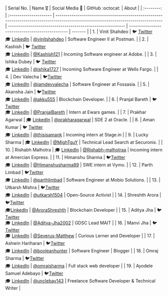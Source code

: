 | Serial No. | Name :medal_military:  | Social Media :wave:                                                                                                                 | GitHub :octocat:                                           | About                                           |
| :--------: | :--------------------- | ----------------------------------------------------------------------------------------------------------------------------------- | ---------------------------------------------------------- | ----------------------------------------------- | ------- |
|     1.     | Vinit Shahdeo          | :bird: [Twitter](https://twitter.com/Vinit_Shahdeo) <br>:mortar_board: [LinkedIn](https://www.linkedin.com/in/vinitshahdeo/)        | [@vinitshahdeo](https://github.com/vinitshahdeo/)          | Software Engineer II at Postman.                |
|     2.     | Kashish                | :bird: [Twitter](https://twitter.com/Kashish_121) <br>:mortar_board: [LinkedIn](https://www.linkedin.com/in/kashish121/)            | [@Kashish121](https://github.com/Kashish121/)              | Incoming Software engineer at Adobe.            |
|     3.     | Ishika Dubey           | :bird: [Twitter](https://twitter.com/ishika1727) <br>:mortar_board: [LinkedIn](https://www.linkedin.com/in/ishika1727/)             | [@ishika1727](https://github.com/ishika1727/)              | Incoming Software Engineer at Wells Fargo.      |
|     4.     | Dev Valecha            | 🐦[Twitter](https://twitter.com/iamdevvalecha) <br/>:mortar_board: [LinkedIn](https://www.linkedin.com/in/iamdevvalecha/)           | [@iamdevvalecha](https://github.com/iamdevvalecha)         | Software Engineer at Fossasia.                  |
|     5.     | Akansha Jain           | 🐦[Twitter](https://twitter.com/Akanshajain05) <br/> :mortar_board: [LinkedIn](https://www.linkedin.com/in/akansha-jain-734226154/) | [@akku555](https://github.com/akku555)                     | Blockchain Developer.                           |
|     6.     | Pranjal Bareth         | 🐦[Twitter](https://twitter.com/ishika1727) <br/>:mortar_board: [LinkedIn](https://www.linkedin.com/in/pranjal-bareth/)             | [@PranjalBareth](https://github.com/PranjalBareth)         | Intern at Ewars games.                          |
|     7.     | Prakhar Agarwal        | :mortar_board: [LinkedIn](https://www.linkedin.com/in/prakhar-agarwall)                                                             | [@prakharagarwal](https://github.com/prakharagarwall)      | SDE 2 at Oracle.                                |
|     8.     | Aman Kumar             | :bird: [Twitter](https://twitter.com/thisisaman01) <br>:mortar_board: [LinkedIn](https://www.linkedin.com/in/thisisamank/)          | [@thisisamank](https://github.com/thisisamank/)            | Incoming intern at Stage.in                     |
|     9.     | Lucky Sharma           | :mortar_board: [LinkedIn](https://www.linkedin.com/in/lucky-sharma/)                                                                | [@MighTguY](https://github.com/MighTguY)                   | Technical Lead Search at Securonix.             |
|    10.     | Rishabh Malhotra       | :mortar_board: [LinkedIn](https://www.linkedin.com/in/rishabh-malhotra-4536a418b/)                                                  | [@Rishabh-malhotraa](https://github.com/Rishabh-malhotraa) | Incoming intern at Amercian Express.            |
|    11.     | Himanshu Sharma        | 🐦[Twitter](https://twitter.com/_SharmaHimanshu) <br/> 🎓 [LinkedIn](https://www.linkedin.com/in/himanshusharma89/)                 | [@Himanshusharma89](https://github.com/himanshusharma89)   | SWE intern at Vymo.                             |
|    12.     | Parth Limbad           | 🐦[Twitter](https://twitter.com/iamparthlimbad) <br/> 🎓 [LinkedIn](https://www.linkedin.com/in/iamparthlimbad/)                    | [@parthlimbad](https://github.com/parthlimbad)             | Software Engineer at Mobio Solutions.           |
|    13.     | Utkarsh Mishra         | 🐦[Twitter](https://twitter.com/umishra1504) <br/> 🎓 [LinkedIn](https://www.linkedin.com/in/umishra-1504/)                         | [@utkarsh1504](https://github.com/utkarsh1504)             | Open-Source Activist                            |
|    14.     | Shreshth Arora         | 🐦[Twitter](https://twitter.com/AroraShreshth) <br /> 🎓[LinkedIn](https://www.linkedin.com/in/shreshtharora/)                      | [@AroraShreshth](https://github.com/AroraShreshth)         | Blockchain Developer                            |
|    15.     | Aditya Jha             | 🐦[Twitter](https://twitter.com/AdityaJha_1504) <br/> 🎓 [LinkedIn](https://www.linkedin.com/in/aditya-jha-b66545191/)              | [@Aditya-Jha2002](https://github.com/Aditya-Jha2002)       | GDSC Lead MAIT                                  |
|    16.     | Manvi Jha              | 🐦[Twitter](https://twitter.com/Manvi13J) <br/> 🎓 [LinkedIn](https://www.linkedin.com/in/manvi-jha-2784711a7/)                     | [@Severus-Matthew](https://github.com/Severus-Matthew)     | Curious Lerner and Developer                    |
|    17.     | Ashwin Hariharan       | 🐦[Twitter](https://twitter.com/booleanhunter) <br/> 🎓 [LinkedIn](https://www.linkedin.com/in/iyerashwinhariharan/)                | [@booleanhunter](https://github.com/booleanhunter)         | Software Engineer                               | Blogger |
|    18.     | Omraj Sharma           | 🐦[Twitter](https://twitter.com/om_raj_sharma) <br/> 🎓 [LinkedIn](https://www.linkedin.com/in/omraj-sharma/)                       | [@omrajsharma](https://github.com/omrajsharma)             | Full stack web developer                        |
|    19.     | Ayodele Samuel Adebayo | 🐦[Twitter](https://twitter.com/unclebigbay143) <br/> 🎓 [LinkedIn](https://www.linkedin.com/in/unclebigbay/)                       | [@unclebay143](https://github.com/unclebay143)             | Freelance Software Developer & Technical Writer |
